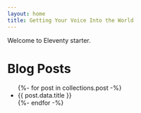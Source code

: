 ```yaml
---
layout: home
title: Getting Your Voice Into the World
---
```


Welcome to Eleventy starter.


# Blog Posts

<ul>
{%- for post in collections.post -%}
  <li>{{ post.data.title }}</li>
{%- endfor -%}
</ul>